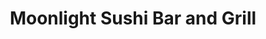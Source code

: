 ---
layout: place
title: "Moonlight Sushi Bar and Grill"
permalink: /connecticut/middletown/moonlight-sushi-bar-and-grill.html
stateAbbr: CT
stateName: Connecticut
cityName: Middletown
place_id: ChIJxTx7vf815okR5m4q-dKEWZs
photos:
  - name: >-
      places/ChIJxTx7vf815okR5m4q-dKEWZs/photos/AeeoHcKQGFmt7u5o-JfmdzG6vnrsgFtbAvIlTZq8Hmp24lnxu6mJnrj4VatjiNjNUdTZakb3-3jGhecBZSrGqIfyx5yvtx3nSgzocZf2PsPN-rg-Kqhhlx8-_gMmzQEFTUsNwqckem4VkP7nwijTlozFAMH2rWmGaP5nye-psRl5gvtU1_jsIm5l6fr3uWmURR26KP_s9V99XOe9Sr1LLEFIoDtiFK9zH1ubs5OfANHfqWHVTC7TmMgpFvm4Bj-Wj1jUnT2ijiRo6gOlH83-u2eH5sCxQOp-uD9XtLOTX8SHkNOeEw44aiZoVHWFO1ta4fZJuvO50iAOK0HmgSnjmvbtpJjem_U9Y555HxUV9p6vLI8wgVSn9c36m-QYDNlydFM3WlXrsyEJdltzNQ1GMZa3FdC-f4UB9zzik_5twRBRE1c
    widthPx: 3024
    heightPx: 4032
    authorAttributions:
      - displayName: Randall Cook
        uri: https://maps.google.com/maps/contrib/117841992484588892610
        photoUri: >-
          https://lh3.googleusercontent.com/a/ACg8ocKE95gToMzhDtdNbOhILgF0xaRqZOtwwB6aaPoFizArG55qZw=s100-p-k-no-mo
    flagContentUri: >-
      https://www.google.com/local/imagery/report/?cb_client=maps_api_places.places_api&image_key=!1e10!2sCIHM0ogKEICAgICx_7yhEw&hl=en-US
    googleMapsUri: >-
      https://www.google.com/maps/place//data=!3m4!1e2!3m2!1sCIHM0ogKEICAgICx_7yhEw!2e10!4m2!3m1!1s0x89e635ffbd7b3cc5:0x9b5984d2f92a6ee6
  - name: >-
      places/ChIJxTx7vf815okR5m4q-dKEWZs/photos/AeeoHcKxLOQ-Vso7dv1F6FurGfByFWtB9ovQnV3q5Vx0JW0dd5bRlJqMoScKehjq2jpsmlhKiuh6zR3PGG_eh-6su_lMDEWBHJzjWdiafddVKCkqwhNlbAs7wtknLKVi0_mBho1cir6ysJPNeNB8XGgEV_qilTCEOUrPIqH0LLGJtN2jLGM2GXBW-EZNnbBUGdux9QD1KrHvLjJkxr1UI9sw9nuz42s6P05tOMSfL0QDXo5vgFW3EOXnpdcDXfid038ylG1apHwuB1Wy9ZlHx_06nGazh9YgGC5cmP5SRZ7H1JRxD_TlrI6F-0IfW4T8r5flldxSm4xc7GzFQ55BuVbvJ0pbe5vpFwBMzQxj-qcU_sBhvUkOoUNOO-Zw5skhoOtLq1MQ29yqxPZFsrMzbvmnryU08BRRX__bn5jgyofdKXlCKg
    widthPx: 3600
    heightPx: 4800
    authorAttributions:
      - displayName: Camilla Cameron
        uri: https://maps.google.com/maps/contrib/100031730784650931706
        photoUri: >-
          https://lh3.googleusercontent.com/a/ACg8ocKr0b31WYrE4IMftwDnnKUN_Yi_1E7whrNJ6CA6GfoAsUMRud4=s100-p-k-no-mo
    flagContentUri: >-
      https://www.google.com/local/imagery/report/?cb_client=maps_api_places.places_api&image_key=!1e10!2sCIHM0ogKEICAgMDg0aT1aA&hl=en-US
    googleMapsUri: >-
      https://www.google.com/maps/place//data=!3m4!1e2!3m2!1sCIHM0ogKEICAgMDg0aT1aA!2e10!4m2!3m1!1s0x89e635ffbd7b3cc5:0x9b5984d2f92a6ee6
  - name: >-
      places/ChIJxTx7vf815okR5m4q-dKEWZs/photos/AeeoHcIAO98n7K2Pyu0B_QToY9vB19luNmLC-On8mkU0Rz_b1VrZlPlaFQqmsECdoQwhYjCZENE4lZtW14b7pxJ2R6FsDsQSMvi40562OErEyXoC3mhF0JRXGlByCVgyFkqeRgu9nwXbosB37eZeIoenj499HPMKJj76WmlLoPVtBTPtFKrsnMz_dHJZzxHBwlFkEt778NFFtIrzs_ZeqoKoCkhY21BHtvy1YTh5KUhgbrMj-3LFNNKWoTfKIj6BXSvEBIUP5DJO9qpMQE03xYLyM9DOOIsMdglbwjohQGlto_FkusokspQZzUNvtQNbYQF8AwqDsgrNDRi_8GGrzvh0xywsgSmnVTYEWtAc6xkIr5AXc8raIqmWB8UlCFHOSsIzmhT6cmLmOA9cSG-woHleCTfZs0qiHZMrXMfyurbdC2O26g
    widthPx: 3024
    heightPx: 4032
    authorAttributions:
      - displayName: Meoppies
        uri: https://maps.google.com/maps/contrib/102880616842388753278
        photoUri: >-
          https://lh3.googleusercontent.com/a-/ALV-UjU2_FwCg-4avZTC2KXY1dxCewKvbCQSata1AiOWH-fs4TKKh5FG=s100-p-k-no-mo
    flagContentUri: >-
      https://www.google.com/local/imagery/report/?cb_client=maps_api_places.places_api&image_key=!1e10!2sCIHM0ogKEICAgIClw72xEg&hl=en-US
    googleMapsUri: >-
      https://www.google.com/maps/place//data=!3m4!1e2!3m2!1sCIHM0ogKEICAgIClw72xEg!2e10!4m2!3m1!1s0x89e635ffbd7b3cc5:0x9b5984d2f92a6ee6
  - name: >-
      places/ChIJxTx7vf815okR5m4q-dKEWZs/photos/AeeoHcJ85b5ufaLPirxDE7NmMP0lspw0LQdnYIED5FEJTNEx11cLCrgIx0HoP6BYlopcaqQc7VrKVHFT8jPnWIvLdsT9ptwZsCErlF2wHgJQ9Lk87pGwGgGxyK5k2Ffh5LoIClPsVJ0jqN8oKJkfAMX_rwk8iwHKmD6Vv3n8VYUwdVZMAclt_SJfGZZdXwawP55_eZuzkkdMWZZS2UedBWd2w6z9JBrkl8kXKdjaNPbYtVbmtkQXTL-sJnr4YVbkRGLOUv4WX_WWfISncL0kupFks0tLh4D6ABJZFdNt2dmfwKS3BbmA2pOtw4k2tyKA4wQaJQxrdXmfoeTR022E9exrluKzDbAiXdJQjPwkQzA363muaOHbtHelbMz7WvD2v2Te1Ull4dWSgzI8WjxHGKgqiCbMpRvjTHpokJ_N9hhL0se41KTl
    widthPx: 4032
    heightPx: 3024
    authorAttributions:
      - displayName: Lindsey S
        uri: https://maps.google.com/maps/contrib/100896754594916571856
        photoUri: >-
          https://lh3.googleusercontent.com/a-/ALV-UjUfnDrptB0LDx8JUx0XvevFohvV6HD-bU2oIboTxQRDypX3oALTQg=s100-p-k-no-mo
    flagContentUri: >-
      https://www.google.com/local/imagery/report/?cb_client=maps_api_places.places_api&image_key=!1e10!2sCIHM0ogKEICAgIDmooCKpgE&hl=en-US
    googleMapsUri: >-
      https://www.google.com/maps/place//data=!3m4!1e2!3m2!1sCIHM0ogKEICAgIDmooCKpgE!2e10!4m2!3m1!1s0x89e635ffbd7b3cc5:0x9b5984d2f92a6ee6
  - name: >-
      places/ChIJxTx7vf815okR5m4q-dKEWZs/photos/AeeoHcLEOUOBc3WxSosLZC-4OsUgL4zVRznhGqpcCrVuyq3OYMLprRvhoYHmdevBM8wCpZORzc-1CeHDDvwU3r7zv3OrGTSz72xrosZ1p12WslkRWl3JdDH0oez6Y1X-mcFupMp5PqR2sHgps9gDhTG2iMtRY5kHQaZ6pLsI9V1u6KsqgGs9fgtbAXzZ-1Ra6qDJbtcN3RLWnYcdI_hnIaibCnIRfU0qHqK8U6roRpA7V4DeL1ceu3XapNRwJ-hZAIFrC3Nq5izyUPRBgepniQluHjuKgYSKf0QlDhg8fuS7qAjC2lUMBWPL8l6_yaGZKnxI414CoiGxLObrbrS3Gmq5vN70w2zFrrgYqokrYPqaSw1ukf68GFeUa-gnRrjWBNblcHHvDgGxFGj8sj9EnB_9U-nkuJZajBxtPW6gJKvBfRfvhuw
    widthPx: 3456
    heightPx: 4277
    authorAttributions:
      - displayName: Elicia Santoro
        uri: https://maps.google.com/maps/contrib/116982423647254842642
        photoUri: >-
          https://lh3.googleusercontent.com/a-/ALV-UjXyKdZiVs8zaBViIqZuIjlktgeCWX3LVayjxVqUwaOgB3kHjxyMqQ=s100-p-k-no-mo
    flagContentUri: >-
      https://www.google.com/local/imagery/report/?cb_client=maps_api_places.places_api&image_key=!1e10!2sCIHM0ogKEICAgIDS-fmD5wE&hl=en-US
    googleMapsUri: >-
      https://www.google.com/maps/place//data=!3m4!1e2!3m2!1sCIHM0ogKEICAgIDS-fmD5wE!2e10!4m2!3m1!1s0x89e635ffbd7b3cc5:0x9b5984d2f92a6ee6
  - name: >-
      places/ChIJxTx7vf815okR5m4q-dKEWZs/photos/AeeoHcJi7JZmfgh-_enSuieby3XVneJKAUJrpUEwL1TS0uJkpkOUg1Kb_jBV2zHmI5yMBMvZvqh-d7hEXP0taTwEgvkrmiz_LPUJYEem3EVL5VtAghDD9-9JD_nMLq31MJhPN839uQJz9t5vAs8jiZAoff2Uf1p3AQtr77nUrc7vwkSdqtNcC915BQxpyektut7e7kHqRgfswJR-8VQ18lm2JIe_X0vM4H0q-LLpCNrFkZad0291qzcWJkQxoD47Z6N4qYS09fnyVOTH-CBQWtVgxT4ah90uq60ZzP2wbZwFoEzx0kUgnG9Ay19Lwhw5zir3rSQCzbe7lnNESqVsalyQ6cLgjN_JBllW49WjobeLbvr1gqJIFeEwsbbcn8t4C4oaBbKhAfHf5qnS2X7aK9bLAImVL-xx5E4eZrknvyito9pibg
    widthPx: 3024
    heightPx: 4032
    authorAttributions:
      - displayName: Benjamin H.
        uri: https://maps.google.com/maps/contrib/114804909387017996773
        photoUri: >-
          https://lh3.googleusercontent.com/a-/ALV-UjVEik85qPMAr2IobLmdGdpmF2g1nGwwGAyZaVt3msS9F_75LeBsHA=s100-p-k-no-mo
    flagContentUri: >-
      https://www.google.com/local/imagery/report/?cb_client=maps_api_places.places_api&image_key=!1e10!2sCIHM0ogKEICAgICs4KinaA&hl=en-US
    googleMapsUri: >-
      https://www.google.com/maps/place//data=!3m4!1e2!3m2!1sCIHM0ogKEICAgICs4KinaA!2e10!4m2!3m1!1s0x89e635ffbd7b3cc5:0x9b5984d2f92a6ee6
  - name: >-
      places/ChIJxTx7vf815okR5m4q-dKEWZs/photos/AeeoHcKOuwBaRUU_yBXkggcoXsuQ0xL9h8m3zHy-jpuFHvKYOVtcC-FKRrCPJ8yKcAF3u0OQk1ftTb1vuuZhWXPLSNHfBgIMdF6g9fZzKUHePcob3-ImOj_ZlDkLJ-or0SxSYO-kSyfCxDzmSfBA7ldAzcFFpf4yFn-0O9d8iY4u5IfXo-R9R1qrTnxat5bvXwcuSHlMTs2C1J4xzHFlYdo85nPV-diICL8m5CZLkIh3vf2oyWCVJyb85EvZ8x5mvk1UmM-tSLYoKHyw_zZNyGmP9tMXQIHmPQP9wTc8DhTlBMA3AKnH5XCi2xkXdtm25r7YkfizhR0DqPJfOk9JEUXsDiAileerpSGcQzqyaqqyYw-rO1P8btm1qFp4LTMXeNhzCjJb-4OeBkhrHcEh-2jcKYLCFnPzGSSTXAudcW7BPy2A0cw
    widthPx: 4032
    heightPx: 3024
    authorAttributions:
      - displayName: Kevin Hastings
        uri: https://maps.google.com/maps/contrib/106947980904479937969
        photoUri: >-
          https://lh3.googleusercontent.com/a-/ALV-UjVfDm0MJPoNz_ktegmkRux0mZbN0f8ktbQvhkZMIaeE1tprDiPOfg=s100-p-k-no-mo
    flagContentUri: >-
      https://www.google.com/local/imagery/report/?cb_client=maps_api_places.places_api&image_key=!1e10!2sCIHM0ogKEICAgIDsxI7OqAE&hl=en-US
    googleMapsUri: >-
      https://www.google.com/maps/place//data=!3m4!1e2!3m2!1sCIHM0ogKEICAgIDsxI7OqAE!2e10!4m2!3m1!1s0x89e635ffbd7b3cc5:0x9b5984d2f92a6ee6
  - name: >-
      places/ChIJxTx7vf815okR5m4q-dKEWZs/photos/AeeoHcIyGkgiSFHoLVIfpl09A7rq_nVsHt_fDoHIv4UzmIBsiubAVy0Z3kIFNqeCQ34uq7bAkXnyqZ8rdjky6R9Vdq7G99F7LAUCDyMUIFju2fOK8dHj0lTLiO8b61FO2fmudNXiHu1qd40qPhcSpIDN_dL3XV4_iSpDkly5P7vJDU8zyB6Mm4_1r4vIpkmlDfaDxe-4Tl2NSOKX0Pakj1bwxM2mDoiSTq_reLkwEPW_p0t2bYhInsLg5BydY9fmIE31-aqOvTab8pPnHHSO75w_ATHeh8bJJW0p7MFPy9XYEbOqJlyPulD2vSvA7XEyHgKBqKnafH0p9ry5XcGZanmbnqIzSsWzXHxFBuzBYCxQ29BsB5qIFJp3Xrnx8k5TkE5nH3su5AonlnCMFx7Z3mQXoMczFuN8dNMAmjRgW9mS1oAk9w
    widthPx: 3000
    heightPx: 4000
    authorAttributions:
      - displayName: Julie Kelly
        uri: https://maps.google.com/maps/contrib/103443981723553700332
        photoUri: >-
          https://lh3.googleusercontent.com/a/ACg8ocIW3-prbKFFKzAkggoApTdGEPUkvfhEXVv1ZE6XDC7fgle_-w=s100-p-k-no-mo
    flagContentUri: >-
      https://www.google.com/local/imagery/report/?cb_client=maps_api_places.places_api&image_key=!1e10!2sCIHM0ogKEICAgIDOvJOfRA&hl=en-US
    googleMapsUri: >-
      https://www.google.com/maps/place//data=!3m4!1e2!3m2!1sCIHM0ogKEICAgIDOvJOfRA!2e10!4m2!3m1!1s0x89e635ffbd7b3cc5:0x9b5984d2f92a6ee6
  - name: >-
      places/ChIJxTx7vf815okR5m4q-dKEWZs/photos/AeeoHcJfc9v7QRFKXKOZIkCjUMGIiShZDQTkX103eUVTbSJyNs6mM_PIm6s8DtfV0F-5-7Utj_14k975a1zYixpi82VqB0GStv-NW34f820BaLMeg5VYMmUI4EhnaPssVK224zA9YfqeWWqwZCePf45HcffooS5RWd3bbuzoI5r2x1rfxehrKNoC_NQawfr8wZ1kH0Sv23sRE-K3cce14FqUPpLHvQ3VE4wH8iLfEOS6HqqmxWu3PuCxIfGT-az1UvxTf12oPhmBxusTzCtdUHyyE2yfNe7Yv3ubMNCbeoKYLicEmU6So3cQCgW0R9CkR8hlDAkY2HX4YDjELj5_FkIXj0hajyhnQRhPhJ8-LD7h4ggONpxVuX7F7foH0cKUsGfyGByPXJKdjsXh5dXo9J0f0kXupjCa7z2axr-Vc3z1gxaJAg
    widthPx: 4000
    heightPx: 3000
    authorAttributions:
      - displayName: Michael Wilson
        uri: https://maps.google.com/maps/contrib/106277297609338032273
        photoUri: >-
          https://lh3.googleusercontent.com/a/ACg8ocIzkZc-L0ntj3EzTWZc4704frg92kc_2uTHIe8XtNAI_260xw=s100-p-k-no-mo
    flagContentUri: >-
      https://www.google.com/local/imagery/report/?cb_client=maps_api_places.places_api&image_key=!1e10!2sCIHM0ogKEICAgID2loLYWQ&hl=en-US
    googleMapsUri: >-
      https://www.google.com/maps/place//data=!3m4!1e2!3m2!1sCIHM0ogKEICAgID2loLYWQ!2e10!4m2!3m1!1s0x89e635ffbd7b3cc5:0x9b5984d2f92a6ee6
  - name: >-
      places/ChIJxTx7vf815okR5m4q-dKEWZs/photos/AeeoHcJ8oiYqJZf6wMC2rmw-B21nMh_-c8kn6zSag-wqz7n6KCtG689cCN6dtqg9P05V5mNEZND3Y-Xil6ZDO9WsenidmZpbKcLthFabLl5u6K6mZ4-0A0xNlo9CMq74Bcf32C1_AExwleKY636Ak5zjOEedVfSBcOOSmsFfUjOpIDlRGYFlrnT7bL2_b4AR5Jidgu2n7yX8GO9_TKrRf8q8e6r9LzFQM8yI7DiGvkskpHsU6bFUSYxhsMkzVGuS-qUCzmMVsVKJWhea5UJrfNICwtvtp49F7yBDysnwjhkbsski-iVZf3w6IVlYUq6WWzKbeP1CtrLK60WNugz_JVDbGrazSUuOKbsmPURbeUPTV3DG2Wx98Rep5nSrSWipDqjrI9H5jH7ZSmaYkAPAJVwPQh0L_VKXlSt3b22os5QOdEg
    widthPx: 1061
    heightPx: 1414
    authorAttributions:
      - displayName: Clark
        uri: https://maps.google.com/maps/contrib/103805382970802178659
        photoUri: >-
          https://lh3.googleusercontent.com/a/ACg8ocL3ax6-GCH8rtQk1opIUz-nUL6nOQl2-np7xHeoQLusJVla2Q=s100-p-k-no-mo
    flagContentUri: >-
      https://www.google.com/local/imagery/report/?cb_client=maps_api_places.places_api&image_key=!1e10!2sCIHM0ogKEICAgICu973hUw&hl=en-US
    googleMapsUri: >-
      https://www.google.com/maps/place//data=!3m4!1e2!3m2!1sCIHM0ogKEICAgICu973hUw!2e10!4m2!3m1!1s0x89e635ffbd7b3cc5:0x9b5984d2f92a6ee6
address: 130 Main St, Middletown, CT 06457, USA
street: 130 Main St
city: Middletown
state: CT
zip: '06457'
country: USA
neighborhood: null
latitude: '41.558513'
longitude: '-72.648094'
accessibility_options:
  wheelchairAccessibleParking: true
  wheelchairAccessibleEntrance: true
  wheelchairAccessibleRestroom: true
  wheelchairAccessibleSeating: true
business_status: OPERATIONAL
name: Moonlight Sushi Bar and Grill
google_maps_links:
  directionsUri: >-
    https://www.google.com/maps/dir//''/data=!4m7!4m6!1m1!4e2!1m2!1m1!1s0x89e635ffbd7b3cc5:0x9b5984d2f92a6ee6!3e0
  placeUri: https://maps.google.com/?cid=11194124390464384742
  writeAReviewUri: >-
    https://www.google.com/maps/place//data=!4m3!3m2!1s0x89e635ffbd7b3cc5:0x9b5984d2f92a6ee6!12e1
  reviewsUri: >-
    https://www.google.com/maps/place//data=!4m4!3m3!1s0x89e635ffbd7b3cc5:0x9b5984d2f92a6ee6!9m1!1b1
  photosUri: >-
    https://www.google.com/maps/place//data=!4m3!3m2!1s0x89e635ffbd7b3cc5:0x9b5984d2f92a6ee6!10e5
primary_type: Sushi Restaurant
opening_hours:
  regular: null
  current: null
secondary_opening_hours:
  regular:
    weekdayDescriptions: null
    type: null
  current:
    weekdayDescriptions: null
    type: null
phone: (860) 788-6253
price_level: null
price_range: $20 &ndash; $30
rating: '4.3'
rating_count: 277
website: http://moonlightsushibargrillmiddletown.com/
description: null
reviews: null
parking_options: null
payment_options: null
allow_dogs: null
curbside_pickup: null
delivery: null
dine_in: null
good_for_children: null
good_for_groups: null
good_for_sports: null
live_music: null
menu_for_children: null
outdoor_seating: null
reservable: null
restroom: null
serves_beer: null
serves_breakfast: null
serves_brunch: null
serves_cocktails: null
serves_coffee: null
serves_dinner: null
serves_dessert: null
serves_lunch: null
serves_vegetarian_food: null
serves_wine: null
takeout: null

---